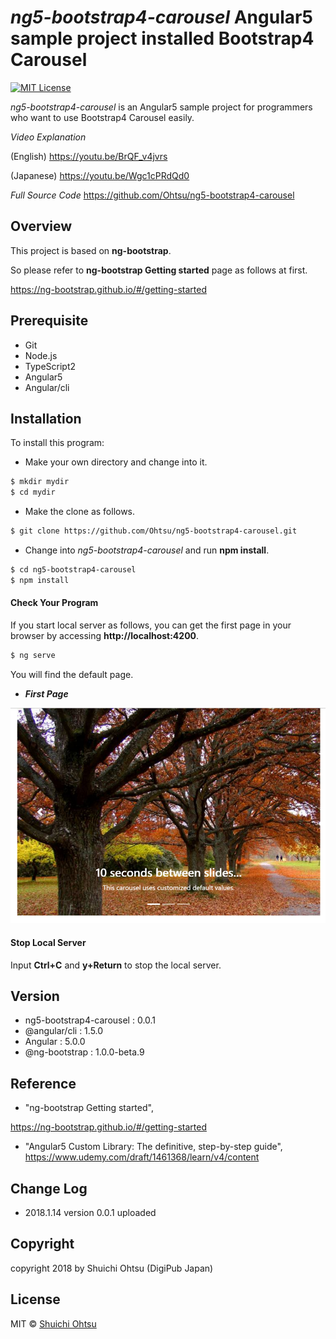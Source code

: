 
# _ng5-bootstrap4-carousel_ Angular5 sample project installed Bootstrap4 Carousel
[![MIT License](http://img.shields.io/badge/license-MIT-blue.svg?style=flat)](LICENSE)


_ng5-bootstrap4-carousel_ is an Angular5 sample project for programmers who want to use Bootstrap4 Carousel easily.

_Video Explanation_

(English)   <https://youtu.be/BrQF_v4jvrs>

(Japanese)  <https://youtu.be/Wgc1cPRdQd0>

_Full Source Code_
<https://github.com/Ohtsu/ng5-bootstrap4-carousel>

## Overview 

This project is based on **ng-bootstrap**. 
    
So please refer to **ng-bootstrap Getting started** page as follows at first. 
    
<https://ng-bootstrap.github.io/#/getting-started>
 


## Prerequisite

   - Git
   - Node.js
   - TypeScript2
   - Angular5
   - Angular/cli



## Installation

To install this program:

   - Make your own directory and change into it.

```bash
$ mkdir mydir
$ cd mydir
```
   - Make the clone as follows.

```bash
$ git clone https://github.com/Ohtsu/ng5-bootstrap4-carousel.git
```

   - Change into _ng5-bootstrap4-carousel_ and run **npm install**.

```bash
$ cd ng5-bootstrap4-carousel
$ npm install 
```


#### Check Your Program

If you start local server as follows, you can get the first page in your browser by accessing **http://localhost:4200**.


```bash
$ ng serve
```
You will find the default page.

  - ***First Page*** 

  <img src="https://raw.githubusercontent.com/Ohtsu/images/master/ng5-bootstrap4/ng5-bootstrap4-carousel_default_page_01.png" width= "640" >


#### Stop Local Server

Input **Ctrl+C** and **y+Return** to stop the local server.




## Version

   - ng5-bootstrap4-carousel : 0.0.1
   - @angular/cli : 1.5.0
   - Angular      : 5.0.0
   - @ng-bootstrap : 1.0.0-beta.9



## Reference

- "ng-bootstrap Getting started",

<https://ng-bootstrap.github.io/#/getting-started>

- "Angular5 Custom Library: The definitive, step-by-step guide", 
<https://www.udemy.com/draft/1461368/learn/v4/content>




## Change Log

 - 2018.1.14  version 0.0.1 uploaded


## Copyright

copyright 2018 by Shuichi Ohtsu (DigiPub Japan)


## License

MIT © [Shuichi Ohtsu](ohtsu@digipub-net.com)
